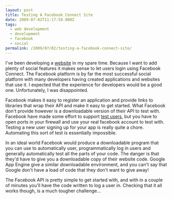 ```yaml
---
layout: post
title: Testing A Facebook Connect Site
date: 2009-07-02T11:17:59.000Z
tags:
  - web development
  - development
  - facebook
  - social
permalink: /2009/07/02/testing-a-facebook-connect-site/
---
```

I've been developing a [website](http://www.tvutopia.net) in my spare time. Because I want to add plenty of
social features it makes sense to let users login using Facebook Connect. The Facebook platform is by far the
most successful social platform with many developers having created applications and websites that use it. I
expected that the experience for developers would be a good one. Unfortunately, I was disappointed.

Facebook makes it easy to register an application and provide links to libraries that wrap their API and make
it easy to get started. What Facebook don't provide however is a downloadable version of their API to test
with. Facebook have made some effort to support [test
users](http://wiki.developers.facebook.com/index.php/Test_Accounts), but you have to open ports in your
firewall and use your real facebook account to test with. Testing a new user signing up for your app is really
quite a chore. Automating this sort of test is essentially impossible.

In an ideal world Facebook would produce a downloadable program that you can use to automatically user,
programmatically log in users and generally automatically test all the parts of your code. The danger is that
they'd have to give you a downloadable copy of their website code. Google App Engine give a similar
downloadable environment, and you can't say that Google don't have a load of code that they don't want to give
away!

The Facebook API is pretty simple to get started with, and with in a couple of minutes you'll have the code
written to log a user in. Checking that it all works though, is a much tougher challenge...
